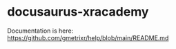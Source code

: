 # docusaurus-xracademy

Documentation is here: https://github.com/gmetrixr/help/blob/main/README.md
